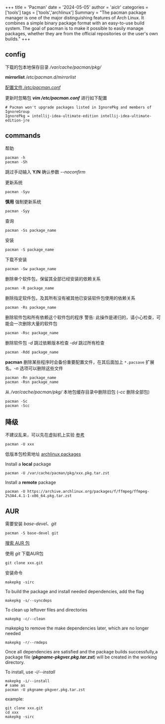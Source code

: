 +++
title = 'Pacman'
date = '2024-05-05'
author = 'aiclr'
categories = ['tools']
tags = ['tools','archlinux']
Summary = "The pacman package manager is one of the major distinguishing features of Arch Linux. It combines a simple binary package format with an easy-to-use build system. The goal of pacman is to make it possible to easily manage packages, whether they are from the official repositories or the user's own builds."
+++

## config

下载的包本地保存目录 */var/cache/pacman/pkg/*

**mirrorlist** */etc/pacman.d/mirrorlist*

[配置文件 */etc/pacman.conf*](conf/pacman.conf)

更新时忽略包 ***vim /etc/pacman.conf*** 进行如下配置

```properties
# Pacman won't upgrade packages listed in IgnorePkg and members of IgnoreGroup
IgnorePkg = intellij-idea-ultimate-edition intellij-idea-ultimate-edition-jre
```


## commands

帮助

```shell
pacman -h
pacman -Sh
```

跳过手动输入 **Y/N** 确认参数 *--noconfirm*

更新系统 
```shell
pacman -Syu
```

**慎用** 强制更新系统 
```shell
pacman -Syy
```

查询 
```shell
pacman -Ss package_name
```

安装
```shell
pacman -S package_name
```

下载不安装
```shell
pacman -Sw package_name
```

删除单个软件包，保留其全部已经安装的依赖关系
```shell
pacman -R package_name
```

删除指定软件包，及其所有没有被其他已安装软件包使用的依赖关系
```shell
pacman -Rs package_name
```

删除软件包和所有依赖这个软件包的程序 警告: 此操作是递归的，请小心检查，可能会一次删除大量的软件包
```shell
pacman -Rsc package_name
```

删除软件包 *-d* 跳过依赖版本检查 *-dd* 跳过所有检查 
```shell
pacman -Rdd package_name
```

**pacman** 删除某些程序时会备份重要配置文件，在其后面加上 `*.pacsave` 扩展名。*-n* 选项可以删除这些文件
```shell
pacman -Rn package_name
pacman -Rsn package_name
```

从 */var/cache/pacman/pkg/* 本地包缓存目录中删除旧包 (*-cc* 删除全部包)
```shell
pacman -Sc
pacman -Scc
```

## 降级

不建议乱来，可以先在虚拟机上实验 [参考](https://wiki.archlinux.org/title/Downgrading_packages) 
```shell
pacman -U xxx
```

低版本包检索地址 [archlinux packages](https://archive.archlinux.org/packages/) 

Install a **local** package
```shell
pacman -U /var/cache/pacman/pkg/xxx.pkg.tar.zst
```

Install a **remote** package 
```shell
pacman -U https://archive.archlinux.org/packages/f/ffmpeg/ffmpeg-2%3A4.4.1-1-x86_64.pkg.tar.zst
```

## AUR

需要安装 *base-devel、git*
```shell
pacman -S base-devel git
```

[搜索 AUR 包](https://aur.archlinux.org/packages) 

使用 *git* 下载AUR包
```shell
git clone xxx.git
```

安装命令
```shell
makepkg -sirc
```
To build the package and install needed dependencies, add the flag
```shell
makepkg -s/--syncdeps
```

To clean up leftover files and directories
```shell
makepkg -c/--clean
```

makepkg to remove the make dependencies later, which are no longer needed
```shell
makepkg -r/--rmdeps
```

Once all dependencies are satisfied and the package builds successfully,a package file (***pkgname-pkgver.pkg.tar.zst***) will be created in the working directory.

To install, use *-i/--install*
```shell
makepkg -i/--install
# same as
pacman -U pkgname-pkgver.pkg.tar.zst
```

example:
```shell
git clone xxx.git
cd xxx
makepkg -sirc
```